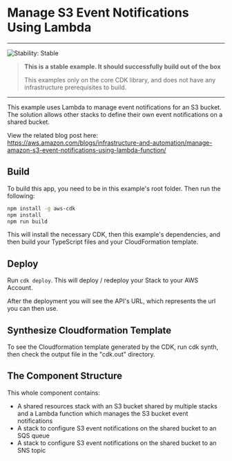 # Manage S3 Event Notifications Using Lambda
<!--BEGIN STABILITY BANNER-->
---

![Stability: Stable](https://img.shields.io/badge/stability-Stable-success.svg?style=for-the-badge)

> **This is a stable example. It should successfully build out of the box**
>
> This examples only on the core CDK library, and does not have any infrastructure prerequisites to build.

---
<!--END STABILITY BANNER-->

This example uses Lambda to manage event notifications for an S3 bucket. The solution allows other stacks to define their own event notifications on a shared bucket.

View the related blog post here: https://aws.amazon.com/blogs/infrastructure-and-automation/manage-amazon-s3-event-notifications-using-lambda-function/

## Build
To build this app, you need to be in this example's root folder. Then run the following:
```bash
npm install -g aws-cdk
npm install
npm run build
```
This will install the necessary CDK, then this example's dependencies, and then build your TypeScript files and your CloudFormation template.

## Deploy
Run ```cdk deploy```. This will deploy / redeploy your Stack to your AWS Account.

After the deployment you will see the API's URL, which represents the url you can then use.

## Synthesize Cloudformation Template
To see the Cloudformation template generated by the CDK, run cdk synth, then check the output file in the "cdk.out" directory.

## The Component Structure
This whole component contains:
* A shared resources stack with an S3 bucket shared by multiple stacks and a Lambda function which manages the S3 bucket event notifications
* A stack to configure S3 event notifications on the shared bucket to an SQS queue
* A stack to configure S3 event notifications on the shared bucket to an SNS topic
